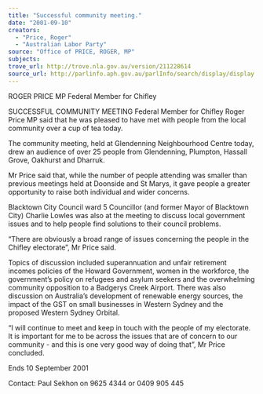```yaml
---
title: "Successful community meeting."
date: "2001-09-10"
creators:
  - "Price, Roger"
  - "Australian Labor Party"
source: "Office of PRICE, ROGER, MP"
subjects:
trove_url: http://trove.nla.gov.au/version/211228614
source_url: http://parlinfo.aph.gov.au/parlInfo/search/display/display.w3p;query=Id%3A%22media/pressrel/N0X46%22
---
```


 ROGER PRICE MP Federal Member for Chifley

 SUCCESSFUL COMMUNITY MEETING Federal Member for Chifley Roger Price MP said that he was pleased to have met with people from the local community over a cup of tea today.

 The community meeting, held at Glendenning Neighbourhood Centre today, drew an audience of over 25 people from Glendenning, Plumpton, Hassall Grove, Oakhurst and Dharruk.

 Mr Price said that, while the number of people attending was smaller than previous meetings held at Doonside and St Marys, it gave people a greater opportunity to raise both individual and wider concerns.

 Blacktown City Council ward 5 Councillor (and former Mayor of Blacktown City) Charlie Lowles was also at the meeting to discuss local government issues and to help people find solutions to their council problems.

 “There are obviously a broad range of issues concerning the people in the Chifley electorate”, Mr Price said.

 Topics of discussion included superannuation and unfair retirement incomes policies of the Howard Government, women in the workforce, the government’s policy on refugees and asylum seekers and the overwhelming community opposition to a Badgerys Creek Airport. There was also discussion on Australia’s development of renewable energy sources, the impact of the GST on small businesses in Western Sydney and the proposed Western Sydney Orbital.

 “I will continue to meet and keep in touch with the people of my electorate. It is important for me to be across the issues that are of concern to our community - and this is one very good way of doing that”, Mr Price concluded.

 Ends 10 September 2001

 Contact: Paul Sekhon on 9625 4344 or 0409 905 445

